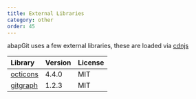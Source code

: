 ```yaml
---
title: External Libraries
category: other
order: 45
---
```


abapGit uses a few external libraries, these are loaded via [cdnjs](https://cdnjs.com/about)

Library   | Version | License
:------------ | :------------ | :------------
[octicons](https://github.com/primer/octicons) | 4.4.0 | MIT
[gitgraph](https://github.com/nicoespeon/gitgraph.js) | 1.2.3 | MIT
